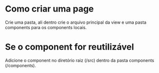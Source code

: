 # Como criar uma page
Crie uma pasta, ali dentro crie o arquivo principal da view e uma pasta components para os components locais. 

# Se o component for reutilizável
Adicione o component no diretório raiz (/src) dentro da pasta components (/components).